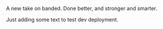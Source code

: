 A new take on banded. Done better, and stronger and smarter. 



Just adding some text to test dev deployment. 
